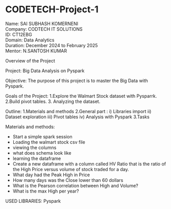 # CODETECH-Project-1
Name: SAI SUBHASH KOMERNENI                                                      
Company: CODTECH IT SOLUTIONS                                      
ID: CT12EBG                             
Domain: Data Analytics                                        
Duration: December 2024 to February 2025                          
Mentor: N.SANTOSH KUMAR                                   

Overview of the Project                               

Project: Big Data Analysis on Pyspark

Objective:
The purpose of this project is to master the Big Data with Pyspark.

Goals of the Project:
1.Explore the Walmart Stock dataset with Pysparrk.
2.Build pivot tables.
3. Analyzing the dataset.

Outline:
1.Materials and methods
2.General part : i) Libraries import ii) Dataset exploration iii) Pivot tables iv) Analysis with Pyspark
3.Tasks

Materials and methods:

- Start a simple spark session
- Loading the walmart stock csv file
- viewing the columns
- what does schema look like
- learning the dataframe
- Create a new dataframe with a column called HV Ratio that is the ratio of the High Price versus volume of stock traded for a day.
- What day had the Peak High in Price
- How many days was the Close lower than 60 dollars
- What is the Pearson correlation between High and Volume?
- What is the max High per year?

USED LIBRARIES:
Pyspark
